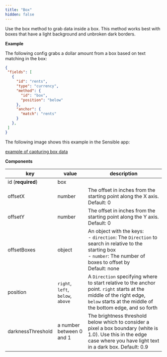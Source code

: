 ```yaml
---
title: "Box"
hidden: false
---
```

Use the box method to grab data inside a box. This method works best with boxes that have a light background and unbroken dark borders. 

**Example**

The following config grabs a dollar amount from a box based on text matching in the box:

 ```json
{
  "fields": [
    {
      "id": "rents",
      "type": "currency",
      "method": {
        "id": "box",
        "position": "below"
      },
      "anchor": {
        "match": "rents"
      }
    },
  ]
}
 ```

The following image shows this example in the Sensible app:

[example of capturing box data](https://raw.githubusercontent.com/sensible-hq/sensible-docs/main/readme-sync/assets/images/v0/box_1099.png)



**Components**

| key               | value                           | description                                                  |
| ----------------- | ------------------------------- | ------------------------------------------------------------ |
| id (**required**) | box                             |                                                              |
| offsetX           | number                          | The offset in inches from the starting point along the X axis. Default: 0 |
| offsetY           | number                          | The offset in inches from the starting point along the Y axis. Default: 0 |
| offsetBoxes       | object                          | An object with the keys:<br/>\- `direction`: The `Direction` to search in relative to the starting box<br/>\- `number`: The number of boxes to offset by<br/> Default: none |
| position          | `right`, `left`, `below`, `above` | A `Direction` specifying where to start relative to the anchor point. `right` starts at the middle of the right edge, `below` starts at the middle of the bottom edge, and so forth |
| darknessThreshold | a number between 0 and 1        | The brightness threshold below which to consider a pixel a box boundary (white is 1.0). Use this in the edge case where you have light text in a dark box. Default: 0.9 |